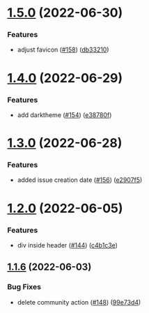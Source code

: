 # [1.5.0](https://github.com/EddieHubCommunity/good-first-issue-finder/compare/v1.4.0...v1.5.0) (2022-06-30)


### Features

* adjust favicon ([#158](https://github.com/EddieHubCommunity/good-first-issue-finder/issues/158)) ([db33210](https://github.com/EddieHubCommunity/good-first-issue-finder/commit/db332100f63cc4e9ea2059186fabf3ada20f8892))



# [1.4.0](https://github.com/EddieHubCommunity/good-first-issue-finder/compare/v1.3.0...v1.4.0) (2022-06-29)


### Features

* add darktheme ([#154](https://github.com/EddieHubCommunity/good-first-issue-finder/issues/154)) ([e38780f](https://github.com/EddieHubCommunity/good-first-issue-finder/commit/e38780f2ae0eaf668c62aae136b738be7214248d))



# [1.3.0](https://github.com/EddieHubCommunity/good-first-issue-finder/compare/v1.2.0...v1.3.0) (2022-06-28)


### Features

* added issue creation date ([#156](https://github.com/EddieHubCommunity/good-first-issue-finder/issues/156)) ([e2907f5](https://github.com/EddieHubCommunity/good-first-issue-finder/commit/e2907f50db909d21c8a2546cafbf93692101afb8))



# [1.2.0](https://github.com/EddieHubCommunity/good-first-issue-finder/compare/v1.1.6...v1.2.0) (2022-06-05)


### Features

* div inside header ([#144](https://github.com/EddieHubCommunity/good-first-issue-finder/issues/144)) ([c4b1c3e](https://github.com/EddieHubCommunity/good-first-issue-finder/commit/c4b1c3e1cf7cbcc5689696264855e5dce8c85f98))



## [1.1.6](https://github.com/EddieHubCommunity/good-first-issue-finder/compare/v1.1.5...v1.1.6) (2022-06-03)


### Bug Fixes

* delete community action ([#148](https://github.com/EddieHubCommunity/good-first-issue-finder/issues/148)) ([99e73d4](https://github.com/EddieHubCommunity/good-first-issue-finder/commit/99e73d467052b4e5f67bb04261b5c8be72f66486))



